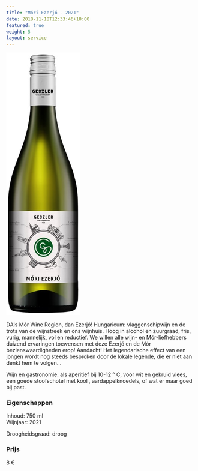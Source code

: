 ```yaml
---
title: "Móri Ezerjó - 2021"
date: 2018-11-18T12:33:46+10:00
featured: true
weight: 5
layout: service
---
```

![Geszler02](/images/geszler02.jpg)

DAls Mór Wine Region, dan Ezerjó! Hungaricum: vlaggenschipwijn en de trots van de wijnstreek en ons wijnhuis. Hoog in alcohol en zuurgraad, fris, vurig, mannelijk, vol en reductief. We willen alle wijn- en Mór-liefhebbers duizend ervaringen toewensen met deze Ezerjó en de Mór bezienswaardigheden erop! Aandacht! Het legendarische effect van een jongen wordt nog steeds besproken door de lokale legende, die er niet aan denkt hem te volgen...

Wijn en gastronomie: als aperitief bij 10-12 ° C, voor wit en gekruid vlees, een goede stoofschotel met kool , aardappelknoedels, of wat er maar goed bij past.

### Eigenschappen  

Inhoud: 750 ml  
Wijnjaar: 2021

Droogheidsgraad: droog  


### Prijs

8 €
